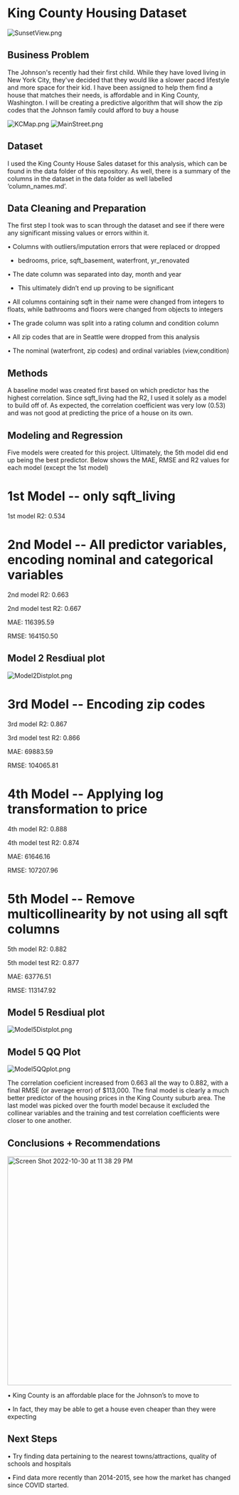 # King County Housing Dataset
![SunsetView.png](https://github.com/evanstaffen/Ames-Housing/blob/main/Images/SunsetView.png)

## Business Problem
The Johnson's recently had their first child. While they have loved living in New York City, they've decided that they would like a slower paced lifestyle and more space for their kid. I have been assigned to help them find a house that matches their needs, is affordable and in King County, Washington. I will be creating a predictive algorithm that will show the zip codes that the Johnson family could afford to buy a house

![KCMap.png](https://github.com/evanstaffen/Ames-Housing/blob/main/Images/KCMap.png)
![MainStreet.png](https://github.com/evanstaffen/Ames-Housing/blob/main/Images/MainStreet.png)

## Dataset
I used the King County House Sales dataset for this analysis, which can be found in the data folder of this repository. As well, there is a summary of the columns in the dataset in the data folder as well labelled ‘column_names.md’.

## Data Cleaning and Preparation
The first step I took was to scan through the dataset and see if there were any significant missing values or errors within it. 

• Columns with outliers/imputation errors that were replaced or dropped

- bedrooms, price, sqft_basement, waterfront, yr_renovated

•	The date column was separated into day, month and year

- This ultimately didn’t end up proving to be significant

•	All columns containing sqft in their name were changed from integers to floats, while bathrooms and floors were changed from objects to integers

•	The grade column was split into a rating column and condition column

•	All zip codes that are in Seattle were dropped from this analysis

•	The nominal (waterfront, zip codes) and ordinal variables (view,condition)

## Methods
A baseline model was created first based on which predictor has the highest correlation. Since sqft_living had the R2, I used it solely as a model to build off of. As expected, the correlation coefficient was very low (0.53) and was not good at predicting the price of a house on its own. 

## Modeling and Regression
Five models were created for this project. Ultimately, the 5th model did end up being the best predictor. Below shows the MAE, RMSE and R2 values for each model (except the 1st model)

# 1st Model -- only sqft_living

1st model R2: 0.534


# 2nd Model -- All predictor variables, encoding nominal and categorical variables

2nd model R2: 0.663 

2nd model test R2: 0.667

MAE: 116395.59

RMSE: 164150.50

## Model 2 Resdiual plot

![Model2Distplot.png](https://github.com/evanstaffen/Ames-Housing/blob/main/Images/Model2Distplot.png)


# 3rd Model -- Encoding zip codes

3rd model R2: 0.867

3rd model test R2: 0.866

MAE: 69883.59

RMSE: 104065.81


# 4th Model -- Applying log transformation to price

4th model R2: 0.888

4th model test R2: 0.874

MAE: 61646.16

RMSE: 107207.96


# 5th Model -- Remove multicollinearity by not using all sqft columns

5th model R2: 0.882

5th model test R2: 0.877

MAE: 63776.51

RMSE: 113147.92


## Model 5 Resdiual plot

![Model5Distplot.png](https://github.com/evanstaffen/Ames-Housing/blob/main/Images/Model5Distplot.png)

## Model 5 QQ Plot

![Model5QQplot.png](https://github.com/evanstaffen/Ames-Housing/blob/main/Images/Model5QQplot.png)


The correlation coeficient increased from 0.663 all the way to 0.882, with a final RMSE (or average error) of $113,000. The final model is clearly a much better predictor of the housing prices in the King County suburb area. The last model was picked over the fourth model because it excluded the collinear variables and the training and test correlation coefficients were closer to one another. 

## Conclusions + Recommendations

<img width="515" alt="Screen Shot 2022-10-30 at 11 38 29 PM" src="https://user-images.githubusercontent.com/113449546/198926156-860a8b13-60df-4cc3-badb-908674438da6.png">

•	King County is an affordable place for the Johnson’s to move to

•	In fact, they may be able to get a house even cheaper than they were expecting

## Next Steps
•	Try finding data pertaining to the nearest towns/attractions, quality of schools and hospitals

•	Find data more recently than 2014-2015, see how the market has changed since COVID started.
